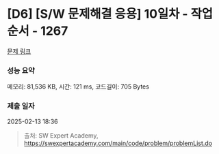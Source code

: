 # [D6] [S/W 문제해결 응용] 10일차 - 작업순서 - 1267 

[문제 링크](https://swexpertacademy.com/main/code/problem/problemDetail.do?contestProbId=AV18TrIqIwUCFAZN) 

### 성능 요약

메모리: 81,536 KB, 시간: 121 ms, 코드길이: 705 Bytes

### 제출 일자

2025-02-13 18:36



> 출처: SW Expert Academy, https://swexpertacademy.com/main/code/problem/problemList.do